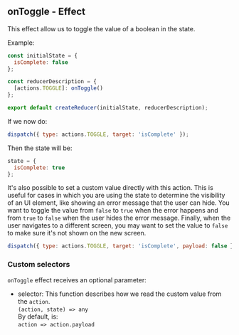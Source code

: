 ## onToggle - Effect

This effect allow us to toggle the value of a boolean in the state.

Example:

```js
const initialState = {
  isComplete: false
};

const reducerDescription = {
  [actions.TOGGLE]: onToggle()
};

export default createReducer(initialState, reducerDescription);
```

If we now do:

```js
dispatch({ type: actions.TOGGLE, target: 'isComplete' });
```

Then the state will be:

```js
state = {
  isComplete: true
};
```

It's also possible to set a custom value directly with this action. This is useful for cases in which you are using the state to determine the visibility of an UI element, like showing an error message that the user can hide. You want to toggle the value from `false` to `true` when the error happens and from `true` to `false` when the user hides the error message. Finally, when the user navigates to a different screen, you may want to set the value to `false` to make sure it's not shown on the new screen.

```js
dispatch({ type: actions.TOGGLE, target: 'isComplete', payload: false });
```

### Custom selectors

`onToggle` effect receives an optional parameter:

- selector: This function describes how we read the custom value from the `action`.  
  `(action, state) => any`  
  By default, is:  
  `action => action.payload`
